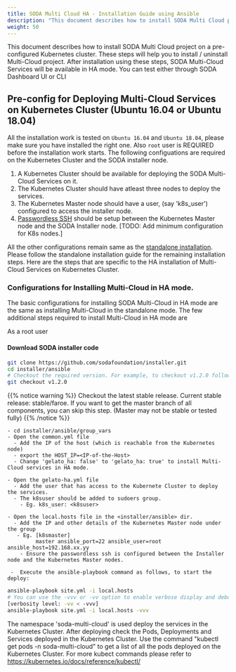 ```yaml
---
title: SODA Multi Cloud HA - Installation Guide using Ansible
description: "This document describes how to install SODA Multi Cloud project on a pre-configured Kubernetes cluster. These steps will help you to install / uninstall Multi-Cloud project. After installation using these steps, SODA Multi-Cloud Services will be available in HA mode. You can test either through SODA Dashboard UI or CLI"
weight: 50
---
```

This document describes how to install SODA Multi Cloud project on a pre-configured Kubernetes cluster. These steps will help you to install / uninstall Multi-Cloud project. After installation using these steps, SODA Multi-Cloud Services will be available in HA mode. You can test either through SODA Dashboard UI or CLI

## Pre-config for Deploying Multi-Cloud Services on Kubernetes Cluster (Ubuntu 16.04 or Ubuntu 18.04)
All the installation work is tested on `Ubuntu 16.04` and `Ubuntu 18.04`, please make sure you have installed the right one. Also `root` user is REQUIRED before the installation work starts.
The following configuations are required on the Kubernetes Cluster and the SODA installer node. 
  1. A Kubernetes Cluster should be available for deploying the SODA Multi-Cloud Services on it.
  2. The Kubernetes Cluster should have atleast three nodes to deploy the services. 
  3. The Kubernetes Master node should have a user, (say 'k8s_user') configured to access the installer node.
  4. [Passwordless SSH](https://help.ubuntu.com/community/SSH/OpenSSH/Keys) should be setup between the Kubernetes Master node and the SODA Installer node.
  [TODO: Add minimum configuration for K8s nodes.]


All the other configurations remain same as the [standalone installation](installation-using-ansible.md). 
Please follow the standalone installation guide for the remaining installation steps. 
Here are the steps that are specific to the HA installation of Multi-Cloud Services on Kubernetes Cluster.


### Configurations for Installing Multi-Cloud in HA mode.     
The basic configurations for installing SODA Multi-Cloud in HA mode are the same as installing Multi-Cloud in the standalone mode. The few additional steps required to install Multi-Cloud in HA mode are 

As a root user
#### Download SODA installer code
```bash
git clone https://github.com/sodafoundation/installer.git
cd installer/ansible
# Checkout the required version. For example, to checkout v1.2.0 follow
git checkout v1.2.0
```
{{% notice warning %}}
Checkout the latest stable release. Current stable release: stable/faroe. If you want to get the master branch of all components, you can skip this step. (Master may not be stable or tested fully)
{{% /notice %}}


    - cd installer/ansible/group_vars
    - Open the common.yml file
      - Add the IP of the host (which is reachable from the Kubernetes node)
      - export the HOST_IP=<IP-of-the-Host>
      - Change 'gelato_ha: false' to 'gelato_ha: true' to install Multi-Cloud services in HA mode. 
  
    - Open the gelato-ha.yml file
      - Add the user that has access to the Kubernete Cluster to deploy the services.
      - The k8suser should be added to sudoers group.
        - Eg. k8s_user: <k8suser> 
  
    - Open the local.hosts file in the <installer/ansible> dir.
      - Add the IP and other details of the Kubernetes Master node under the group
       - Eg. [k8smaster]
             master ansible_port=22 ansible_user=root ansible_host=192.168.xx.yy       
        - Ensure the passwordless ssh is configured between the Installer node and the Kubernetes Master nodes.
  
     -  Execute the ansible-playbook command as follows, to start the deploy:

```bash
ansible-playbook site.yml -i local.hosts
# You can use the -vvv or -vv option to enable verbose display and debug mode.
[verbosity level: -vv < -vvv]
ansible-playbook site.yml -i local.hosts -vvv
```

The namespace 'soda-multi-cloud' is used deploy the services in the Kubernetes Cluster.
After deploying check the Pods, Deployments and Services deployed in the Kubernetes Cluster. 
Use the command "kubectl get pods -n soda-multi-cloud" to get a list of all the pods deployed on the Kubernetes Cluster. For more kubect commands please refer to https://kubernetes.io/docs/reference/kubectl/



